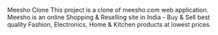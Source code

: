 Meesho Clone
This project is a clone of meesho.com web application. Meesho is an online Shopping & Reselling site in India - Buy & Sell best quality Fashion, Electronics, Home & Kitchen products at lowest prices.
